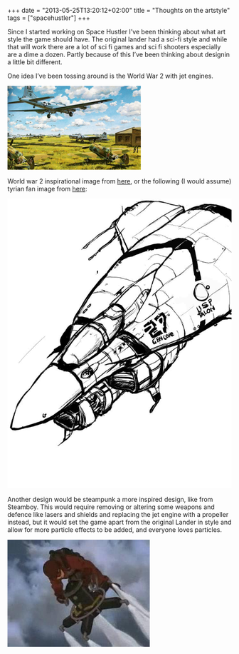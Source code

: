 +++
date = "2013-05-25T13:20:12+02:00"
title = "Thoughts on the artstyle"
tags = ["spacehustler"]
+++

Since I started working on Space Hustler I’ve been thinking about what art style the game should have. The original lander had a sci-fi style and while that will work there are a lot of sci fi games and sci fi shooters especially are a dime a dozen. Partly because of this I’ve been thinking about designin a little bit different.

One idea I’ve been tossing around is the World War 2 with jet engines.

![ww2](ww2.jpg)

World war 2 inspirational image from [here](http://www.wallpapervortex.com/wallpaper-28123_aircraft_ww2_airplanes.html), or the following (I would assume) tyrian fan image from [here](http://siteinfo.org.uk/frozenreality.co.uk):

![talon from tyrian](talon.gif)

Another design would be steampunk a more inspired design, like from Steamboy. This would require removing or altering some weapons and defence like lasers and shields and replacing the jet engine with a propeller instead, but it would set the game apart from the original Lander in style and allow for more particle effects to be added, and everyone loves particles.

![steamboy steam](steamboy.jpg)

